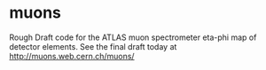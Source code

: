 # muons
Rough Draft code for the ATLAS muon spectrometer eta-phi map of detector elements.
See the final draft today at http://muons.web.cern.ch/muons/
